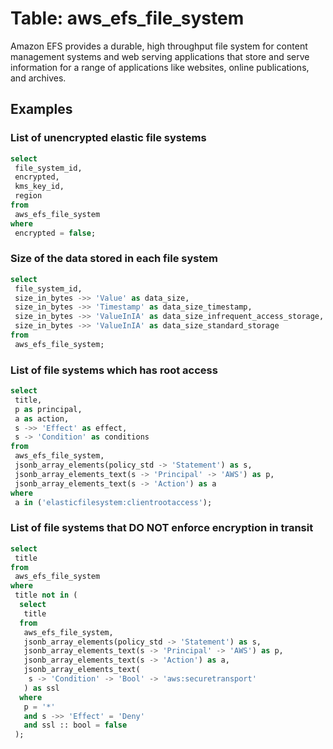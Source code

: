 # Table: aws_efs_file_system

Amazon EFS provides a durable, high throughput file system for content management systems and web serving applications that store and serve information for a range of applications like websites, online publications, and archives.

## Examples

### List of unencrypted elastic file systems

```sql
select
 file_system_id,
 encrypted,
 kms_key_id,
 region
from
 aws_efs_file_system
where
 encrypted = false;
```


### Size of the data stored in each file system

```sql
select
 file_system_id,
 size_in_bytes ->> 'Value' as data_size,
 size_in_bytes ->> 'Timestamp' as data_size_timestamp,
 size_in_bytes ->> 'ValueInIA' as data_size_infrequent_access_storage,
 size_in_bytes ->> 'ValueInIA' as data_size_standard_storage
from
 aws_efs_file_system;
```


### List of file systems which has root access

```sql
select
 title,
 p as principal,
 a as action,
 s ->> 'Effect' as effect,
 s -> 'Condition' as conditions
from
 aws_efs_file_system,
 jsonb_array_elements(policy_std -> 'Statement') as s,
 jsonb_array_elements_text(s -> 'Principal' -> 'AWS') as p,
 jsonb_array_elements_text(s -> 'Action') as a
where
 a in ('elasticfilesystem:clientrootaccess');
```


### List of file systems that DO NOT enforce encryption in transit

```sql
select
 title
from
 aws_efs_file_system
where
 title not in (
  select
   title
  from
   aws_efs_file_system,
   jsonb_array_elements(policy_std -> 'Statement') as s,
   jsonb_array_elements_text(s -> 'Principal' -> 'AWS') as p,
   jsonb_array_elements_text(s -> 'Action') as a,
   jsonb_array_elements_text(
    s -> 'Condition' -> 'Bool' -> 'aws:securetransport'
   ) as ssl
  where
   p = '*'
   and s ->> 'Effect' = 'Deny'
   and ssl :: bool = false
 );
```